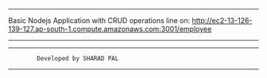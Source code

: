 -------------------------------------------------------------------------------------------------------------------------------

Basic Nodejs Application with CRUD operations line on: http://ec2-13-126-139-127.ap-south-1.compute.amazonaws.com:3001/employee

-------------------------------------------------------------------------------------------------------------------------------




---------------------------------------

            Developed by SHARAD PAL 

---------------------------------------
